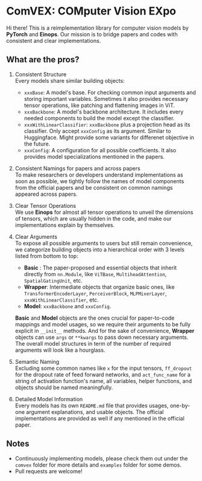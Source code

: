 # ComVEX: COMputer Vision EXpo

Hi there! This is a reimplementation library for computer vision models by **PyTorch** and **Einops**. Our mission is to bridge papers and codes with consistent and clear implementations.

## What are the pros?

1. Consistent Structure \
   Every models share similar building objects:

   - `xxxBase`: A model's base. For checking common input arguments and storing important variables. Sometimes it also provides necessary tensor operations, like patching and flattening images in ViT.
   - `xxxBackbone`: A model's backbone architecture. It includes every needed components to build the model except the classifier.
   - `xxxWithLinearClassifier`: `xxxBackbone` plus a projection head as its classifier. Only accept `xxxConfig` as its argument. Similar to Huggingface. Might provide some variants for differenet objective in the future.
   - `xxxConfig`: A configuration for all possible coefficients. It also provides model specializations mentioned in the papers.

2. Consistent Namings for papers and across papers \
   To make researchers or developers understand implementations as soon as possible, we tightly follow the names of model components from the official papers and be consistent on common namings appeared across papers.

3. Clear Tensor Operations \
   We use **Einops** for almost all tensor operations to unveil the dimensions of tensors, which are usually hidden in the code, and make our implementations explain by themselves.

4. Clear Arguments \
   To expose all possible arguments to users but still remain convenience, we categorize building objects into a hierarchical order with 3 levels listed from bottom to top:

   - **Basic** : The paper-proposed and essential objects that inherit directly from `nn.Module`, like `ViTBase`, `MultiheadAttention`, `SpatialGatingUnit`, etc.
   - **Wrapper**: Intermediate objects that organize basic ones, like `TransformerEncoderLayer`, `PerceiverBlock`, `MLPMixerLayer`, `xxxWithLinearClassifier`, etc.
   - **Model**: `xxxBackbone` and `xxxConfig`.

   **Basic** and **Model** objects are the ones crucial for paper-to-code mappings and model usages, so we require their arguments to be fully explicit in `__init__` methods. And for the sake of convenience, **Wrapper** objects can use `args` or `**kwargs` to pass down necessary arguments. The overall model structures in term of the number of required arguments will look like a hourglass.

5. Semantic Naming \
   Excluding some common names like `x` for the input tensors, `ff_dropout` for the dropout rate of feed forward networks, and `act_func_name` for a string of activation function's name, all variables, helper functions, and objects should be named meaningfully.

6. Detailed Model Information \
   Every models has its own `README.md` file that provides usages, one-by-one argument explanations, and usable objects. The official implementations are provided as well if any mentioned in the official paper.

## Notes

- Continuously implementing models, please check them out under the `comvex` folder for more details and `examples` folder for some demos.
- Pull requests are welcome!
